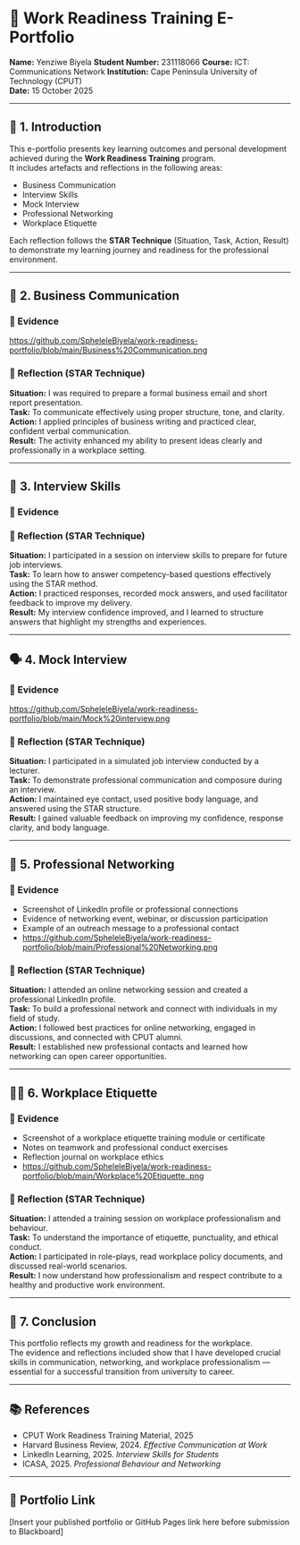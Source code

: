 # 🌟 Work Readiness Training E-Portfolio

**Name:** Yenziwe Biyela
**Student Number:** 231118066 
**Course:** ICT: Communications Network
**Institution:** Cape Peninsula University of Technology (CPUT)  
**Date:** 15 October 2025  

---

## 🧩 1. Introduction

This e-portfolio presents key learning outcomes and personal development achieved during the **Work Readiness Training** program.  
It includes artefacts and reflections in the following areas:

- Business Communication  
- Interview Skills  
- Mock Interview  
- Professional Networking  
- Workplace Etiquette  

Each reflection follows the **STAR Technique** (Situation, Task, Action, Result) to demonstrate my learning journey and readiness for the professional environment.

---

## 🧠 2. Business Communication

### 📎 Evidence
https://github.com/SpheleleBiyela/work-readiness-portfolio/blob/main/Business%20Communication.png

### 💭 Reflection (STAR Technique)

**Situation:** I was required to prepare a formal business email and short report presentation.  
**Task:** To communicate effectively using proper structure, tone, and clarity.  
**Action:** I applied principles of business writing and practiced clear, confident verbal communication.  
**Result:** The activity enhanced my ability to present ideas clearly and professionally in a workplace setting.

---

## 💼 3. Interview Skills

### 📎 Evidence


### 💭 Reflection (STAR Technique)

**Situation:** I participated in a session on interview skills to prepare for future job interviews.  
**Task:** To learn how to answer competency-based questions effectively using the STAR method.  
**Action:** I practiced responses, recorded mock answers, and used facilitator feedback to improve my delivery.  
**Result:** My interview confidence improved, and I learned to structure answers that highlight my strengths and experiences.

---

## 🗣️ 4. Mock Interview

### 📎 Evidence
https://github.com/SpheleleBiyela/work-readiness-portfolio/blob/main/Mock%20interview.png

### 💭 Reflection (STAR Technique)

**Situation:** I participated in a simulated job interview conducted by a lecturer.  
**Task:** To demonstrate professional communication and composure during an interview.  
**Action:** I maintained eye contact, used positive body language, and answered using the STAR structure.  
**Result:** I gained valuable feedback on improving my confidence, response clarity, and body language.

---

## 🤝 5. Professional Networking

### 📎 Evidence
- Screenshot of LinkedIn profile or professional connections  
- Evidence of networking event, webinar, or discussion participation  
- Example of an outreach message to a professional contact
- https://github.com/SpheleleBiyela/work-readiness-portfolio/blob/main/Professional%20Networking.png

### 💭 Reflection (STAR Technique)

**Situation:** I attended an online networking session and created a professional LinkedIn profile.  
**Task:** To build a professional network and connect with individuals in my field of study.  
**Action:** I followed best practices for online networking, engaged in discussions, and connected with CPUT alumni.  
**Result:** I established new professional contacts and learned how networking can open career opportunities.

---

## 🧍‍♂️ 6. Workplace Etiquette

### 📎 Evidence
- Screenshot of a workplace etiquette training module or certificate  
- Notes on teamwork and professional conduct exercises  
- Reflection journal on workplace ethics
- https://github.com/SpheleleBiyela/work-readiness-portfolio/blob/main/Workplace%20Etiquette..png

### 💭 Reflection (STAR Technique)

**Situation:** I attended a training session on workplace professionalism and behaviour.  
**Task:** To understand the importance of etiquette, punctuality, and ethical conduct.  
**Action:** I participated in role-plays, read workplace policy documents, and discussed real-world scenarios.  
**Result:** I now understand how professionalism and respect contribute to a healthy and productive work environment.

---

## 🧩 7. Conclusion

This portfolio reflects my growth and readiness for the workplace.  
The evidence and reflections included show that I have developed crucial skills in communication, networking, and workplace professionalism — essential for a successful transition from university to career.

---

## 📚 References

- CPUT Work Readiness Training Material, 2025  
- Harvard Business Review, 2024. *Effective Communication at Work*  
- LinkedIn Learning, 2025. *Interview Skills for Students*  
- ICASA, 2025. *Professional Behaviour and Networking*  

---

## 🔗 Portfolio Link

[Insert your published portfolio or GitHub Pages link here before submission to Blackboard]
